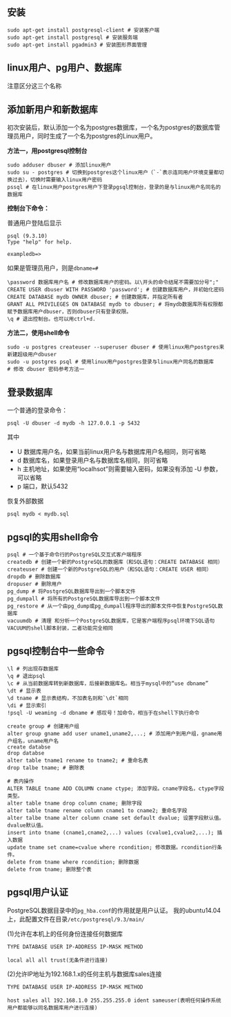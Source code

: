 安装
---
```
sudo apt-get install postgresql-client # 安装客户端
sudo apt-get install postgresql # 安装服务端
sudo apt-get install pgadmin3 # 安装图形界面管理
```

linux用户、pg用户、数据库
----
注意区分这三个名称

添加新用户和新数据库
---
初次安装后，默认添加一个名为postgres数据库，一个名为postgres的数据库管理员用户，同时生成了一个名为postgres的Linux用户。

**方法一，用postgresql控制台**

```
sudo adduser dbuser # 添加linux用户
sudo su - postgres # 切换到postgres这个linux用户（`-`表示连同用户环境变量都切换过去），切换时需要输入linux用户密码
pssql # 在linux用户postgres用户下登录pgsql控制台，登录的是与linux用户名同名的数据库
```

**控制台下命令：**

普通用户登陆后显示

```
psql (9.3.10)
Type "help" for help.

exampledb=>
```
如果是管理员用户，则是`dbname=#`

```
\password 数据库用户名 # 修改数据库用户的密码。以\开头的命令结尾不需要加分号";"
CREATE USER dbuser WITH PASSWORD 'password'; # 创建数据库用户，并初始化密码
CREATE DATABASE mydb OWNER dbuser; # 创建数据库，并指定所有者
GRANT ALL PRIVILEGES ON DATABASE mydb to dbuser; # 将mydb数据库所有权限都赋予数据库用户dbuser，否则dbuser只有登录权限。
\q # 退出控制台。也可以用ctrl+d.
```

**方法二，使用shell命令**

```
sudo -u postgres createuser --superuser dbuser # 使用linux用户postgres来新建超级用户dbuser
sudo -u postgres psql # 使用linux用户postgres登录与linux用户同名的数据库
# 修改 dbuser 密码参考方法一
```

登录数据库
---
一个普通的登录命令：
```
psql -U dbuser -d mydb -h 127.0.0.1 -p 5432
```
其中

- U 数据库用户名，如果当前linux用户名与数据库用户名相同，则可省略
- d 数据库名，如果登录用户名与数据库名相同，则可省略
- h 主机地址，如果使用“localhsot”则需要输入密码，如果没有添加 -U 参数，可以省略
- p 端口，默认5432

恢复外部数据
```
psql mydb < mydb.sql
```

pgsql的实用shell命令
---
```
psql # 一个基于命令行的PostgreSQL交互式客户端程序
createdb # 创建一个新的PostgreSQL的数据库（和SQL语句：CREATE DATABASE 相同）
createuser # 创建一个新的PostgreSQL的用户（和SQL语句：CREATE USER 相同）
dropdb # 删除数据库
dropuser # 删除用户
pg_dump # 将PostgreSQL数据库导出到一个脚本文件
pg_dumpall # 将所有的PostgreSQL数据库导出到一个脚本文件
pg_restore # 从一个由pg_dump或pg_dumpall程序导出的脚本文件中恢复PostgreSQL数据库
vacuumdb # 清理 和分析一个PostgreSQL数据库，它是客户端程序psql环境下SQL语句VACUUM的shell脚本封装，二者功能完全相同
```

pgsql控制台中一些命令
---
```
\l # 列出现存数据库
\q # 退出psql
\c # 从当前数据库转到新数据库，后接新数据库名。相当于mysql中的“use dbname”
\dt # 显示表
\d tname # 显示表结构，不加表名则和`\dt`相同
\di # 显示索引
!psql -U weaming -d dbname # 感叹号！加命令，相当于在shell下执行命令

create group # 创建用户组
alter group gname add user uname1,uname2,...; # 添加用户到用户组，gname用户组名，uname用户名
create databse
drop databse
alter table tname1 rename to tname2; # 重命名表
drop talbe tname; # 删除表

# 表内操作
ALTER TABLE tname ADD COLUMN cname ctype; 添加字段。cname字段名，ctype字段类型。
alter table tname drop column cname; 删除字段
alter table tname rename column cname1 to cname2; 重命名字段
alter talbe tname alter column cname set default dvalue; 设置字段默认值。dvalue默认值。
insert into tname (cname1,cname2,...) values (cvalue1,cvalue2,...); 插入数据
update tname set cname=cvalue where rcondition; 修改数据。rcondition行条件。
delete from tname where rcondition; 删除数据
delete from tname; 删除整个表
```

pgsql用户认证
---
PostgreSQL数据目录中的`pg_hba.conf`的作用就是用户认证。
我的ubuntu14.04上，此配置文件在目录`/etc/postgresql/9.3/main/`

(1)允许在本机上的任何身份连接任何数据库

```
TYPE DATABASE USER IP-ADDRESS IP-MASK METHOD

local all all trust(无条件进行连接)
```

(2)允许IP地址为192.168.1.x的任何主机与数据库sales连接

```
TYPE DATABASE USER IP-ADDRESS IP-MASK METHOD

host sales all 192.168.1.0 255.255.255.0 ident sameuser(表明任何操作系统用户都能够以同名数据库用户进行连接)
```